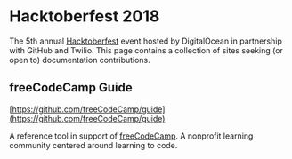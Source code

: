 # Hacktoberfest 2018
The 5th annual [Hacktoberfest](https://hacktoberfest.digitalocean.com) event hosted by DigitalOcean in partnership with GitHub
and Twilio. This page contains a collection of sites seeking (or open to) documentation contributions.

## freeCodeCamp Guide
[https://github.com/freeCodeCamp/guide](https://github.com/freeCodeCamp/guide)

A reference tool in support of [freeCodeCamp](https://www.freecodecamp.org/). A nonprofit learning community centered around 
learning to code.
